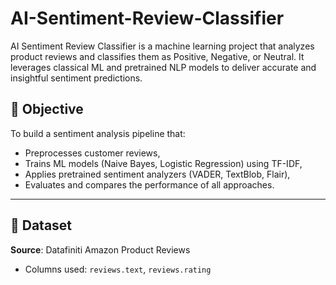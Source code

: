 # AI-Sentiment-Review-Classifier
AI Sentiment Review Classifier is a machine learning project that analyzes product reviews and classifies them as Positive, Negative, or Neutral.
It leverages classical ML and pretrained NLP models to deliver accurate and insightful sentiment predictions.

## 📌 Objective

To build a sentiment analysis pipeline that:
- Preprocesses customer reviews,
- Trains ML models (Naive Bayes, Logistic Regression) using TF-IDF,
- Applies pretrained sentiment analyzers (VADER, TextBlob, Flair),
- Evaluates and compares the performance of all approaches.

---

## 📁 Dataset

**Source**: Datafiniti Amazon Product Reviews  
- Columns used: `reviews.text`, `reviews.rating`
